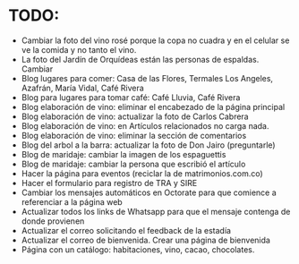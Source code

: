 # TODO:
- Cambiar la foto del vino rosé porque la copa no cuadra y en el celular se ve la comida y no tanto el vino.
- La foto del Jardín de Orquídeas están las personas de espaldas. Cambiar
- Blog lugares para comer: Casa de las Flores, Termales Los Angeles, Azafrán, María Vidal, Café Rivera
- Blog para lugares para tomar café: Café Lluvia, Café Rivera
- Blog elaboración de vino: eliminar el encabezado de la página principal
- Blog elaboración de vino: actualizar la foto de Carlos Cabrera
- Blog elaboración de vino: en Artículos relacionados no carga nada.
- Blog elaboración de vino: eliminar la sección de comentarios
- Blog del arbol a la barra: actualizar la foto de Don Jairo (preguntarle)
- Blog de maridaje: cambiar la imagen de los espaguettis
- Blog de maridaje: cambiar la persona que escribió el artículo
- Hacer la página para eventos (reciclar la de matrimonios.com.co)
- Hacer el formulario para registro de TRA y SIRE
- Cambiar los mensajes automáticos en Octorate para que comience a referenciar a la página web
- Actualizar todos los links de Whatsapp para que el mensaje contenga de donde provienen
- Actualizar el correo solicitando el feedback de la estadía
- Actualizar el correo de bienvenida. Crear una página de bienvenida
- Página con un catálogo: habitaciones, vino, cacao, chocolates.
